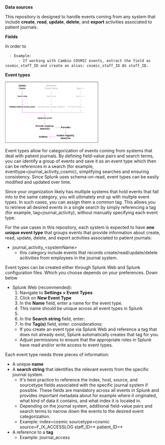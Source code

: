 **Data sources**

This repository is designed to handle events coming from any system that include **create**, **read**, **update**, **delete**, and **export** activities associated to patient journals.


**Fields**

In order to 

      - Example:
          - If working with Cambio COSMIC events, extract the field as cosmic_staff_ID and create an alias: cosmic_staff_ID AS staff_ID.

**Event types**

<img src="images/eventtypes_v1.6.png" alt="eventtypes" style="width:60%;"/>

Event types allow for categorization of events coming from systems that deal with patient journals. By defining field-value pairs and search terms, you can identify a group of events and save it as an event type which then can be references in a search (for example, eventtype=journal_activity_cosmic), simplifying searches and ensuring consistency. Since Splunk uses schema-on-read, event types can be easily modified and updated over time.

Since your organization likely has multiple systems that hold events that fall into to the same category, you will ultimately end up with multple event types. In such cases, you can assign them a common tag. This allows you to retrieve all desired events in a single search by simply referencing a tag (for example, tag=journal_activity), without manually specifying each event type.

For the use cases in this repository, each system is expected to have **one unique event type** that groups events that provide information about create, read, update, delete, and export activities associated to patient journals:
- journal_activity_\<systemName\>
  - this category include events that records create/read/update/delete acitivities from employees in the journal system.

Event types can be created either through Splunk Web and Splunk configuration files. Which you choose depends on your preferences. Down below 
- Splunk Web (recommended):
   1. Navigate to **Settings > Event Types**
   2. Click on **New Event Type**
   3. In the **Name** field, enter a name for the event type.
     4. This name should be unique across all event types in Splunk
     5. 
   6. In the **Search string** field, enter:
   7. In the **Tag(s)** field, enter: 
  considerations: 
    - If you create an event type via Splunk Web and reference a tag that does not already exist, Splunk automatically creates that tag for you.
    - Adjust permissions to ensure that the appropriate roles in Splunk have read and/or write access to event types.
        
Each event type needs three pieces of information:
- A unique **name**
- A **search string** that identifies the relevant events from the specific journal system.
  - It's best practice to reference the index, host, source, and sourcetype fields associated with the specific journal system if possible. These fields are mandatory across all events in Splunk and provides important metadata about for example where it originated, what kind of data it contains, and what index it is located in.
  - Depending on the journal system, additional field-value pairs and search terms to narrow down the events to the desired event categorization.
  - Example: index=cosmic sourcetype=cosmic source=F_IX_ACCESSLOG staff_ID=* patient_ID=* 
- A reference to a **tag**
  - Example: journal_access


